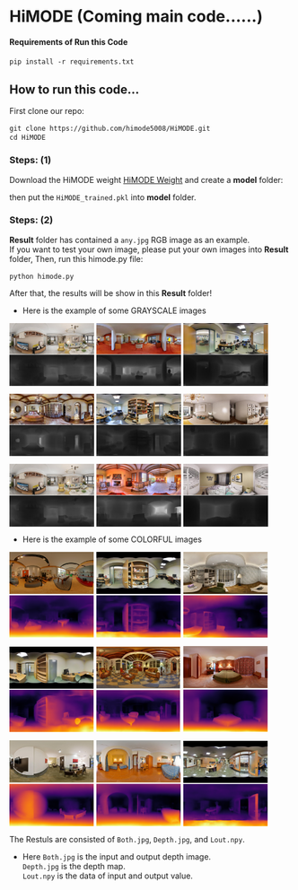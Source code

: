 # HiMODE (Coming main code......)

#### Requirements of Run this Code
```
pip install -r requirements.txt
```

## How to run this code...
First clone our repo:
```
git clone https://github.com/himode5008/HiMODE.git
cd HiMODE
```
### Steps: (1)
Download the HiMODE weight [HiMODE Weight](https://drive.google.com/drive/folders/1fEyLYSy_V6YFmUx7OZH4bSvf4UZGLlAQ?usp=sharing) and create a **model** folder:

then put the ```HiMODE_trained.pkl``` into **model** folder.
### Steps: (2)
**Result** folder has contained a ```any.jpg``` RGB image as an example. <br> 
If you want to test your own image, please put your own images into **Result** folder, Then, run this himode.py file:
```
python himode.py
```

After that, the results will be show in this **Result** folder! <br>
+ Here is the example of some GRAYSCALE images
<p float="left">
  <img src="output/2.jpg" width="30%" align="middle"/>
  <img src="output/4.jpg" width="30%" align="middle"/>
  <img src="output/7.jpg" width="30%" align="middle"/>
</p>

<p float="left">
  <img src="output/1.jpg" width="30%" align="middle"/>
  <img src="output/10.jpg" width="30%" align="middle"/>
  <img src="output/5.jpg" width="30%" align="middle"/>
</p>

<p float="left">
  <img src="output/2.jpg" width="30%" align="middle" />
  <img src="output/8.jpg" width="30%" align="middle" />
  <img src="output/9.jpg" width="30%" align="middle" />
</p>

+ Here is the example of some COLORFUL images
<p float="left">
  <img src="output/11.png" width="30%" align="middle"/>
  <img src="output/18.png" width="30%" align="middle"/>
  <img src="output/12.jpg" width="30%" align="middle"/>
</p>

<p float="left">
  <img src="output/19.png" width="30%" align="middle"/>
  <img src="output/13.png" width="30%" align="middle"/>
  <img src="output/15.png" width="30%" align="middle"/>
</p>

<p float="left">
  <img src="output/14.png" width="30%" align="middle" />
  <img src="output/16.png" width="30%" align="middle" />
  <img src="output/17.png" width="30%" align="middle" />
</p>


The Restuls are consisted of ```Both.jpg```, ```Depth.jpg```, and ```Lout.npy```. <br>
+ Here
```Both.jpg``` is the input and output depth image. <br>
```Depth.jpg``` is the depth map. <br>
```Lout.npy``` is the data of input and output value. <br>
